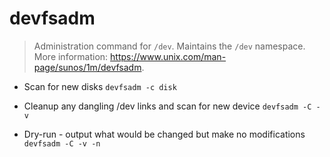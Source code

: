 # devfsadm
> Administration command for `/dev`. Maintains the `/dev` namespace.
> More information: <https://www.unix.com/man-page/sunos/1m/devfsadm>.

- Scan for new disks
`devfsadm -c disk`

- Cleanup any dangling /dev links and scan for new device
`devfsadm -C -v`

- Dry-run - output what would be changed but make no modifications
`devfsadm -C -v -n`
